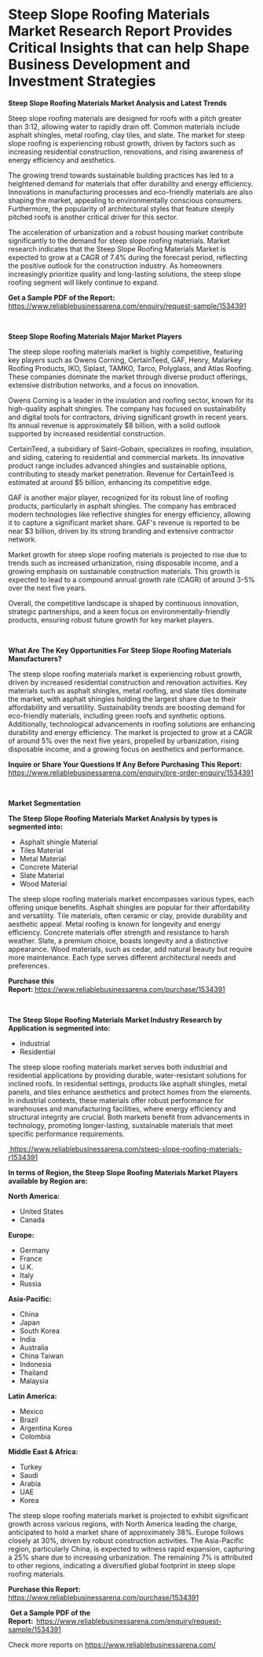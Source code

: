 <p><h1>Steep Slope Roofing Materials Market Research Report Provides Critical Insights that can help Shape Business Development and Investment Strategies</h1></p><p><strong>Steep Slope Roofing Materials Market Analysis and Latest Trends</strong></p>
<p><p>Steep slope roofing materials are designed for roofs with a pitch greater than 3:12, allowing water to rapidly drain off. Common materials include asphalt shingles, metal roofing, clay tiles, and slate. The market for steep slope roofing is experiencing robust growth, driven by factors such as increasing residential construction, renovations, and rising awareness of energy efficiency and aesthetics.</p><p>The growing trend towards sustainable building practices has led to a heightened demand for materials that offer durability and energy efficiency. Innovations in manufacturing processes and eco-friendly materials are also shaping the market, appealing to environmentally conscious consumers. Furthermore, the popularity of architectural styles that feature steeply pitched roofs is another critical driver for this sector.</p><p>The acceleration of urbanization and a robust housing market contribute significantly to the demand for steep slope roofing materials. Market research indicates that the Steep Slope Roofing Materials Market is expected to grow at a CAGR of 7.4% during the forecast period, reflecting the positive outlook for the construction industry. As homeowners increasingly prioritize quality and long-lasting solutions, the steep slope roofing segment will likely continue to expand.</p></p>
<p><strong>Get a Sample PDF of the Report:&nbsp;</strong> <a href="https://www.reliablebusinessarena.com/enquiry/request-sample/1534391?utm_campaign=2635&utm_medium=2&utm_source=Github&utm_content=ia&utm_term=31032025&utm_id=steep-slope-roofing-materials">https://www.reliablebusinessarena.com/enquiry/request-sample/1534391</a></p>
<p>&nbsp;</p>
<p><strong>Steep Slope Roofing Materials Major Market Players</strong></p>
<p><p>The steep slope roofing materials market is highly competitive, featuring key players such as Owens Corning, CertainTeed, GAF, Henry, Malarkey Roofing Products, IKO, Siplast, TAMKO, Tarco, Polyglass, and Atlas Roofing. These companies dominate the market through diverse product offerings, extensive distribution networks, and a focus on innovation.</p><p>Owens Corning is a leader in the insulation and roofing sector, known for its high-quality asphalt shingles. The company has focused on sustainability and digital tools for contractors, driving significant growth in recent years. Its annual revenue is approximately $8 billion, with a solid outlook supported by increased residential construction.</p><p>CertainTeed, a subsidiary of Saint-Gobain, specializes in roofing, insulation, and siding, catering to residential and commercial markets. Its innovative product range includes advanced shingles and sustainable options, contributing to steady market penetration. Revenue for CertainTeed is estimated at around $5 billion, enhancing its competitive edge.</p><p>GAF is another major player, recognized for its robust line of roofing products, particularly in asphalt shingles. The company has embraced modern technologies like reflective shingles for energy efficiency, allowing it to capture a significant market share. GAF's revenue is reported to be near $3 billion, driven by its strong branding and extensive contractor network.</p><p>Market growth for steep slope roofing materials is projected to rise due to trends such as increased urbanization, rising disposable income, and a growing emphasis on sustainable construction materials. This growth is expected to lead to a compound annual growth rate (CAGR) of around 3-5% over the next five years.</p><p>Overall, the competitive landscape is shaped by continuous innovation, strategic partnerships, and a keen focus on environmentally-friendly products, ensuring robust future growth for key market players.</p></p>
<p>&nbsp;</p>
<p><strong>What Are The Key Opportunities For Steep Slope Roofing Materials Manufacturers?</strong></p>
<p><p>The steep slope roofing materials market is experiencing robust growth, driven by increased residential construction and renovation activities. Key materials such as asphalt shingles, metal roofing, and slate tiles dominate the market, with asphalt shingles holding the largest share due to their affordability and versatility. Sustainability trends are boosting demand for eco-friendly materials, including green roofs and synthetic options. Additionally, technological advancements in roofing solutions are enhancing durability and energy efficiency. The market is projected to grow at a CAGR of around 5% over the next five years, propelled by urbanization, rising disposable income, and a growing focus on aesthetics and performance.</p></p>
<p><strong>Inquire or Share Your Questions If Any Before Purchasing This Report:</strong> <a href="https://www.reliablebusinessarena.com/enquiry/pre-order-enquiry/1534391?utm_campaign=2635&utm_medium=2&utm_source=Github&utm_content=ia&utm_term=31032025&utm_id=steep-slope-roofing-materials">https://www.reliablebusinessarena.com/enquiry/pre-order-enquiry/1534391</a></p>
<p>&nbsp;</p>
<p><strong>Market Segmentation</strong></p>
<p><strong>The Steep Slope Roofing Materials Market Analysis by types is segmented into:</strong></p>
<p><ul><li>Asphalt shingle Material</li><li>Tiles Material</li><li>Metal Material</li><li>Concrete Material</li><li>Slate Material</li><li>Wood Material</li></ul></p>
<p><p>The steep slope roofing materials market encompasses various types, each offering unique benefits. Asphalt shingles are popular for their affordability and versatility. Tile materials, often ceramic or clay, provide durability and aesthetic appeal. Metal roofing is known for longevity and energy efficiency. Concrete materials offer strength and resistance to harsh weather. Slate, a premium choice, boasts longevity and a distinctive appearance. Wood materials, such as cedar, add natural beauty but require more maintenance. Each type serves different architectural needs and preferences.</p></p>
<p><strong>Purchase this Report:&nbsp;</strong><a href="https://www.reliablebusinessarena.com/purchase/1534391?utm_campaign=2635&utm_medium=2&utm_source=Github&utm_content=ia&utm_term=31032025&utm_id=steep-slope-roofing-materials">https://www.reliablebusinessarena.com/purchase/1534391</a></p>
<p>&nbsp;</p>
<p><strong>The Steep Slope Roofing Materials Market Industry Research by Application is segmented into:</strong></p>
<p><ul><li>Industrial</li><li>Residential</li></ul></p>
<p><p>The steep slope roofing materials market serves both industrial and residential applications by providing durable, water-resistant solutions for inclined roofs. In residential settings, products like asphalt shingles, metal panels, and tiles enhance aesthetics and protect homes from the elements. In industrial contexts, these materials offer robust performance for warehouses and manufacturing facilities, where energy efficiency and structural integrity are crucial. Both markets benefit from advancements in technology, promoting longer-lasting, sustainable materials that meet specific performance requirements.</p></p>
<p><a href="https://www.reliablebusinessarena.com/steep-slope-roofing-materials-r1534391?utm_campaign=2635&utm_medium=2&utm_source=Github&utm_content=ia&utm_term=31032025&utm_id=steep-slope-roofing-materials">&nbsp;https://www.reliablebusinessarena.com/steep-slope-roofing-materials-r1534391</a></p>
<p><strong>In terms of Region, the Steep Slope Roofing Materials Market Players available by Region are:</strong></p>
<p>
    <p> <strong> North America: </strong>
        <ul>
            <li>United States</li>
            <li>Canada</li>
        </ul>
        </p> 
    <p> <strong> Europe: </strong>
        <ul>
            <li>Germany</li>
            <li>France</li>
            <li>U.K.</li>
            <li>Italy</li>
            <li>Russia</li>
        </ul>
        </p> 
    <p> <strong> Asia-Pacific: </strong>
        <ul>
            <li>China</li>
            <li>Japan</li>
            <li>South Korea</li>
            <li>India</li>
            <li>Australia</li>
            <li>China Taiwan</li>
            <li>Indonesia</li>
            <li>Thailand</li>
            <li>Malaysia</li>
        </ul>
        </p> 
    <p> <strong> Latin America: </strong>
        <ul>
            <li>Mexico</li>
            <li>Brazil</li>
            <li>Argentina Korea</li>
            <li>Colombia</li>
        </ul>
        </p> 
    <p> <strong> Middle East & Africa: </strong>
        <ul>
            <li>Turkey</li>
            <li>Saudi</li>
            <li>Arabia</li>
            <li>UAE</li>
            <li>Korea</li>
        </ul>
    </p>
    </p>
<p><p>The steep slope roofing materials market is projected to exhibit significant growth across various regions, with North America leading the charge, anticipated to hold a market share of approximately 38%. Europe follows closely at 30%, driven by robust construction activities. The Asia-Pacific region, particularly China, is expected to witness rapid expansion, capturing a 25% share due to increasing urbanization. The remaining 7% is attributed to other regions, indicating a diversified global footprint in steep slope roofing materials.</p></p>
<p><strong>Purchase this Report: </strong><a href="https://www.reliablebusinessarena.com/purchase/1534391?utm_campaign=2635&utm_medium=2&utm_source=Github&utm_content=ia&utm_term=31032025&utm_id=steep-slope-roofing-materials">https://www.reliablebusinessarena.com/purchase/1534391</a></p>
<p>&nbsp;<strong>Get a Sample PDF of the Report:&nbsp;&nbsp;</strong><a href="https://www.reliablebusinessarena.com/enquiry/request-sample/1534391?utm_campaign=2635&utm_medium=2&utm_source=Github&utm_content=ia&utm_term=31032025&utm_id=steep-slope-roofing-materials">https://www.reliablebusinessarena.com/enquiry/request-sample/1534391</a></p>
<p><strong></strong></p>
<p>Check more reports on <a href="https://www.reliablebusinessarena.com/?utm_campaign=2635&utm_medium=2&utm_source=Github&utm_content=ia&utm_term=31032025&utm_id=steep-slope-roofing-materials">https://www.reliablebusinessarena.com/</a></p>